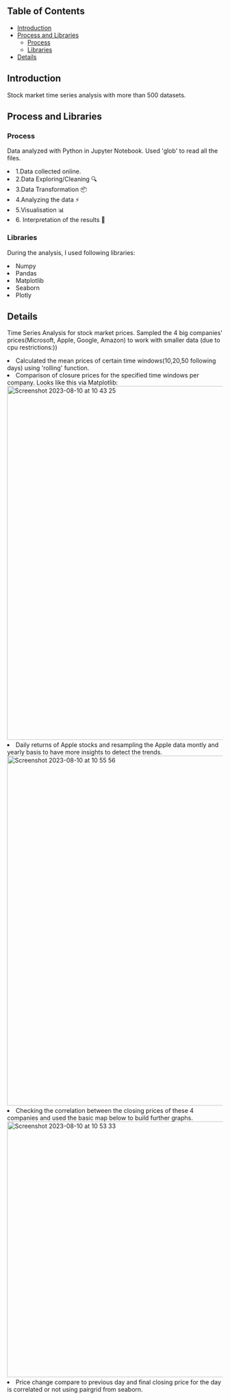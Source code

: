 ## Table of Contents
- [Introduction](#introduction)
- [Process and Libraries](#Process-and-libraries)
  - [Process](#Process)
  - [Libraries](#Libraries)
- [Details](#details)

## Introduction
Stock market time series analysis with more than 500 datasets. 

## Process and Libraries
### Process
Data analyzed with Python in Jupyter Notebook. Used 'glob' to read all the files.
 <li> 1.Data collected online.
 <li>2.Data Exploring/Cleaning 🔍
 <li>3.Data Transformation 📦
 <li>4.Analyzing the data ⚡️
 <li>5.Visualisation 📊
 <li>6. Interpretation of the results 🧠

### Libraries
During the analysis, I used following libraries:

<li>Numpy
<li>Pandas
<li>Matplotlib
<li>Seaborn
<li>Plotly
  
## Details

Time Series Analysis for stock market prices. Sampled the 4 big companies' prices(Microsoft, Apple, Google, Amazon) to work with smaller data (due to cpu restrictions:)) 
<li> Calculated the mean prices of certain time windows(10,20,50 following days) using 'rolling' function.
<li> Comparison of closure prices for the specified time windows per company. Looks like this via Matplotlib: 

<img width="826" alt="Screenshot 2023-08-10 at 10 43 25" src="https://github.com/lilalayla/Data_Analysis_Projects/assets/126274626/8351dacf-ce4b-4ecd-b8c7-cc0a22ae0117">

  
<li> Daily returns of Apple stocks and resampling the Apple data montly and yearly basis to have more insights to detect the trends.
<img width="817" alt="Screenshot 2023-08-10 at 10 55 56" src="https://github.com/lilalayla/Data_Analysis_Projects/assets/126274626/cdf92d78-ae7c-4abd-98b1-c3bed97601d4">

<li> Checking the correlation between the closing prices of these 4 companies and used the basic map below to build further graphs.

  <img width="597" alt="Screenshot 2023-08-10 at 10 53 33" src="https://github.com/lilalayla/Data_Analysis_Projects/assets/126274626/d26d7d1c-5906-4579-b365-dee01837288a">

  
<li> Price change compare to previous day and final closing price for the day is correlated or not using pairgrid from seaborn.
